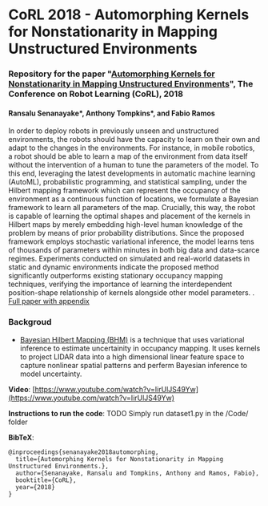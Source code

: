 # CoRL 2018 - Automorphing Kernels for Nonstationarity in Mapping Unstructured Environments

### Repository for the paper "[Automorphing Kernels for Nonstationarity in Mapping Unstructured Environments](url_todo)", The Conference on Robot Learning (CoRL), 2018
#### Ransalu Senanayake*, Anthony Tompkins*, and Fabio Ramos
 In order to deploy robots in previously unseen and unstructured environments, the robots should have the capacity to learn on their own and adapt to the changes in the environments. For instance, in mobile robotics, a robot should be able to learn a map of the environment from data itself without the intervention of a human to tune the parameters of the model. To this end, leveraging the latest developments in automatic machine learning (AutoML), probabilistic programming, and statistical sampling, under the Hilbert mapping framework which can represent the occupancy of the environment as a continuous function of locations, we formulate a Bayesian framework to learn all parameters of the map. Crucially, this way, the robot is capable of learning the optimal shapes and placement of the kernels in Hilbert maps by merely embedding high-level human knowledge of the problem by means of prior probability distributions. Since the proposed framework employs stochastic variational inference, the model learns tens of thousands of parameters within minutes in both big data and data-scarce regimes. Experiments conducted on simulated and real-world datasets in static and dynamic environments indicate the proposed method significantly outperforms existing stationary occupancy mapping techniques, verifying the importance of learning the interdependent position-shape relationship of kernels alongside other model parameters. .
[Full paper with appendix](http://proceedings.mlr.press/v87/senanayake18a.html)

### Backgroud
* [Bayesian Hilbert Mapping (BHM)](https://github.com/RansML/Bayesian_Hilbert_Maps) is a technique that uses variational inference to estimate uncertainity in occupancy mapping. It uses kernels to project LIDAR data into a high dimensional linear feature space to capture nonlinear spatial patterns and perferm Bayesian inference to model uncertainty. 


**Video**: [https://www.youtube.com/watch?v=IirUlJS49Yw](https://www.youtube.com/watch?v=IirUlJS49Yw)

**Instructions to run the code**: TODO
Simply run dataset1.py in the /Code/ folder

**BibTeX**:
```
@inproceedings{senanayake2018automorphing,
  title={Automorphing Kernels for Nonstationarity in Mapping Unstructured Environments.},
  author={Senanayake, Ransalu and Tompkins, Anthony and Ramos, Fabio},
  booktitle={CoRL},
  year={2018}
}
```
